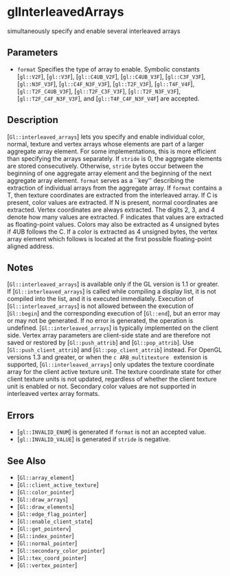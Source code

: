 # glInterleavedArrays
simultaneously specify and enable several interleaved arrays

## Parameters
- `format`
  Specifies the type of array to enable. Symbolic constants [`gl::V2F`],
  [`gl::V3F`], [`gl::C4UB_V2F`], [`gl::C4UB_V3F`], [`gl::C3F_V3F`],
  [`gl::N3F_V3F`], [`gl::C4F_N3F_V3F`], [`gl::T2F_V3F`],
  [`gl::T4F_V4F`], [`gl::T2F_C4UB_V3F`], [`gl::T2F_C3F_V3F`],
  [`gl::T2F_N3F_V3F`], [`gl::T2F_C4F_N3F_V3F`], and
  [`gl::T4F_C4F_N3F_V4F`] are accepted.

## Description
[`Gl::interleaved_arrays`] lets you specify and enable individual
  color, normal, texture and vertex arrays whose elements are part of a
  larger aggregate array element. For some implementations, this is more
  efficient than specifying the arrays separately.
If `stride` is 0, the aggregate elements are stored consecutively.
  Otherwise, `stride` bytes occur between the beginning of one aggregate
  array element and the beginning of the next aggregate array element.
`format` serves as a ``key'' describing the extraction of individual
  arrays from the aggregate array. If `format` contains a T, then
  texture coordinates are extracted from the interleaved array. If C is
  present, color values are extracted. If N is present, normal
  coordinates are extracted. Vertex coordinates are always extracted.
The digits 2, 3, and 4 denote how many values are extracted. F
  indicates that values are extracted as floating-point values. Colors
  may also be extracted as 4 unsigned bytes if 4UB follows the C. If a
  color is extracted as 4 unsigned bytes, the vertex array element which
  follows is located at the first possible floating-point aligned
  address.

## Notes
[`Gl::interleaved_arrays`] is available only if the GL version is 1.1
  or greater.
If [`Gl::interleaved_arrays`] is called while compiling a display
  list, it is not compiled into the list, and it is executed
  immediately.
Execution of [`Gl::interleaved_arrays`] is not allowed between the
  execution of [`Gl::begin`] and the corresponding execution of
  [`Gl::end`], but an error may or may not be generated. If no error is
  generated, the operation is undefined.
[`Gl::interleaved_arrays`] is typically implemented on the client
  side.
Vertex array parameters are client-side state and are therefore not
  saved or restored by [`Gl::push_attrib`] and [`Gl::pop_attrib`]. Use
  [`Gl::push_client_attrib`] and [`Gl::pop_client_attrib`] instead.
For OpenGL versions 1.3 and greater, or when the ```c ARB_multitexture
  ``` extension is supported, [`Gl::interleaved_arrays`] only updates
  the texture coordinate array for the client active texture unit. The
  texture coordinate state for other client texture units is not
  updated, regardless of whether the client texture unit is enabled or
  not.
Secondary color values are not supported in interleaved vertex array
  formats.

## Errors
- [`gl::INVALID_ENUM`] is generated if `format` is not an accepted
  value.
- [`gl::INVALID_VALUE`] is generated if `stride` is negative.

## See Also
- [`Gl::array_element`]
- [`Gl::client_active_texture`]
- [`Gl::color_pointer`]
- [`Gl::draw_arrays`]
- [`Gl::draw_elements`]
- [`Gl::edge_flag_pointer`]
- [`Gl::enable_client_state`]
- [`Gl::get_pointerv`]
- [`Gl::index_pointer`]
- [`Gl::normal_pointer`]
- [`Gl::secondary_color_pointer`]
- [`Gl::tex_coord_pointer`]
- [`Gl::vertex_pointer`]
